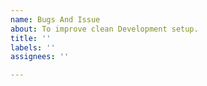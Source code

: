 ```yaml
---
name: Bugs And Issue
about: To improve clean Development setup.
title: ''
labels: ''
assignees: ''

---
```



